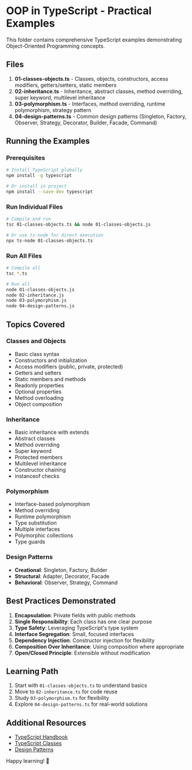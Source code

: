 # OOP in TypeScript - Practical Examples

This folder contains comprehensive TypeScript examples demonstrating Object-Oriented Programming concepts.

## Files

1. **01-classes-objects.ts** - Classes, objects, constructors, access modifiers, getters/setters, static members
2. **02-inheritance.ts** - Inheritance, abstract classes, method overriding, super keyword, multilevel inheritance
3. **03-polymorphism.ts** - Interfaces, method overriding, runtime polymorphism, strategy pattern
4. **04-design-patterns.ts** - Common design patterns (Singleton, Factory, Observer, Strategy, Decorator, Builder, Facade, Command)

## Running the Examples

### Prerequisites

```bash
# Install TypeScript globally
npm install -g typescript

# Or install in project
npm install --save-dev typescript
```

### Run Individual Files

```bash
# Compile and run
tsc 01-classes-objects.ts && node 01-classes-objects.js

# Or use ts-node for direct execution
npx ts-node 01-classes-objects.ts
```

### Run All Files

```bash
# Compile all
tsc *.ts

# Run all
node 01-classes-objects.js
node 02-inheritance.js
node 03-polymorphism.js
node 04-design-patterns.js
```

## Topics Covered

### Classes and Objects

- Basic class syntax
- Constructors and initialization
- Access modifiers (public, private, protected)
- Getters and setters
- Static members and methods
- Readonly properties
- Optional properties
- Method overloading
- Object composition

### Inheritance

- Basic inheritance with extends
- Abstract classes
- Method overriding
- Super keyword
- Protected members
- Multilevel inheritance
- Constructor chaining
- instanceof checks

### Polymorphism

- Interface-based polymorphism
- Method overriding
- Runtime polymorphism
- Type substitution
- Multiple interfaces
- Polymorphic collections
- Type guards

### Design Patterns

- **Creational**: Singleton, Factory, Builder
- **Structural**: Adapter, Decorator, Facade
- **Behavioral**: Observer, Strategy, Command

## Best Practices Demonstrated

1. **Encapsulation**: Private fields with public methods
2. **Single Responsibility**: Each class has one clear purpose
3. **Type Safety**: Leveraging TypeScript's type system
4. **Interface Segregation**: Small, focused interfaces
5. **Dependency Injection**: Constructor injection for flexibility
6. **Composition Over Inheritance**: Using composition where appropriate
7. **Open/Closed Principle**: Extensible without modification

## Learning Path

1. Start with `01-classes-objects.ts` to understand basics
2. Move to `02-inheritance.ts` for code reuse
3. Study `03-polymorphism.ts` for flexibility
4. Explore `04-design-patterns.ts` for real-world solutions

## Additional Resources

- [TypeScript Handbook](https://www.typescriptlang.org/docs/handbook/intro.html)
- [TypeScript Classes](https://www.typescriptlang.org/docs/handbook/2/classes.html)
- [Design Patterns](https://refactoring.guru/design-patterns/typescript)

Happy learning! 🚀
